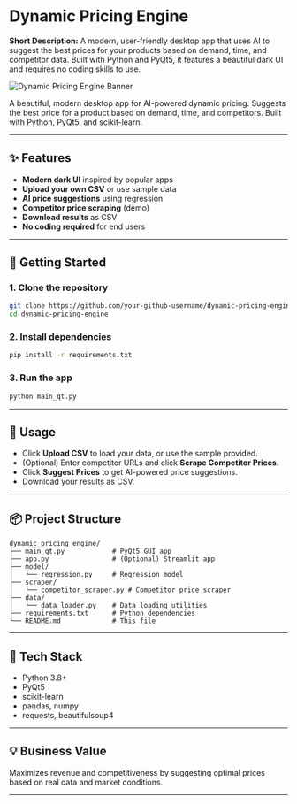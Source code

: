 # Dynamic Pricing Engine

**Short Description:**
A modern, user-friendly desktop app that uses AI to suggest the best prices for your products based on demand, time, and competitor data. Built with Python and PyQt5, it features a beautiful dark UI and requires no coding skills to use.

![Dynamic Pricing Engine Banner](https://img.shields.io/badge/Pricing%20AI-Dark%20Mode-blue)

A beautiful, modern desktop app for AI-powered dynamic pricing. Suggests the best price for a product based on demand, time, and competitors. Built with Python, PyQt5, and scikit-learn.

---

## ✨ Features
- **Modern dark UI** inspired by popular apps
- **Upload your own CSV** or use sample data
- **AI price suggestions** using regression
- **Competitor price scraping** (demo)
- **Download results** as CSV
- **No coding required** for end users

---

## 🚀 Getting Started

### 1. Clone the repository
```bash
git clone https://github.com/your-github-username/dynamic-pricing-engine.git
cd dynamic-pricing-engine
```

### 2. Install dependencies
```bash
pip install -r requirements.txt
```

### 3. Run the app
```bash
python main_qt.py
```

---

## 📝 Usage
- Click **Upload CSV** to load your data, or use the sample provided.
- (Optional) Enter competitor URLs and click **Scrape Competitor Prices**.
- Click **Suggest Prices** to get AI-powered price suggestions.
- Download your results as CSV.

---

## 📦 Project Structure
```
dynamic_pricing_engine/
├── main_qt.py            # PyQt5 GUI app
├── app.py                # (Optional) Streamlit app
├── model/
│   └── regression.py     # Regression model
├── scraper/
│   └── competitor_scraper.py # Competitor price scraper
├── data/
│   └── data_loader.py    # Data loading utilities
├── requirements.txt      # Python dependencies
└── README.md             # This file
```

---

## 🤖 Tech Stack
- Python 3.8+
- PyQt5
- scikit-learn
- pandas, numpy
- requests, beautifulsoup4

---

## 💡 Business Value
Maximizes revenue and competitiveness by suggesting optimal prices based on real data and market conditions.

---

